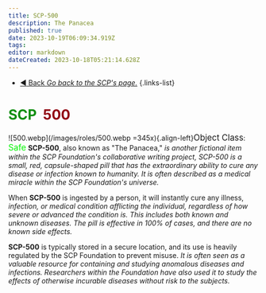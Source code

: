 ```yaml
---
title: SCP-500
description: The Panacea
published: true
date: 2023-10-19T06:09:34.919Z
tags: 
editor: markdown
dateCreated: 2023-10-18T05:21:14.628Z
---
```


- [:arrow_backward: Back *Go back to the SCP's page.*](/en/game/scps#scps)
{.links-list}
# <font color="#108f10">SCP</font><font color="white">-</font><font color="#920714">500</font>
![500.webp](/images/roles/500.webp =345x){.align-left}<big>Object Class</big>: <font color="#04f504"><big>Safe</big></font>
**SCP-500**, also known as "The Panacea," *is another fictional item within the SCP Foundation's collaborative writing project, SCP-500 is a small, red, capsule-shaped pill that has the extraordinary ability to cure any disease or infection known to humanity. It is often described as a medical miracle within the SCP Foundation's universe.*

When **SCP-500** is ingested by a person, it will instantly cure any illness, *infection, or medical condition afflicting the individual, regardless of how severe or advanced the condition is. This includes both known and unknown diseases. The pill is effective in 100% of cases, and there are no known side effects.*

**SCP-500** is typically stored in a secure location, and its use is heavily regulated by the SCP Foundation to prevent misuse. *It is often seen as a valuable resource for containing and studying anomalous diseases and infections. Researchers within the Foundation have also used it to study the effects of otherwise incurable diseases without risk to the subjects.*




